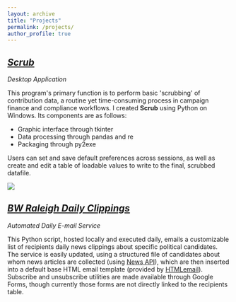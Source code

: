```yaml
---
layout: archive
title: "Projects"
permalink: /projects/
author_profile: true
---
```

<h2><i><a href="" target="_blank">Scrub</a></i></h2>

*Desktop Application*

This program's primary function is to perform basic 'scrubbing' of contribution data, a routine yet time-consuming process in campaign finance and compliance workflows. I created **Scrub** using Python on Windows. Its components are as follows:

+ Graphic interface through tkinter
+ Data processing through pandas and re
+ Packaging through py2exe

Users can set and save default preferences across sessions, as well as create and edit a table of loadable values to write to the final, scrubbed datafile. 

<img src = "https://johnbroberson.github.io/images/Schematic.png">

<h2><i><a href="" target="_blank">BW Raleigh Daily Clippings</a></i></h2>

*Automated Daily E-mail Service*

This Python script, hosted locally and executed daily, emails a customizable list of recipients daily news clippings about specific political candidates. The service is easily updated, using a structured file of candidates about whom news articles are collected (using <a target="_blank" href="http://newsapi.org/">News API</a>), which are then inserted into a default base HTML email template (provided by <a target="_blank" href="https://htmlemail.io/">HTMLemail</a>). Subscribe and unsubscribe utilities are made available through Google Forms, though currently those forms are not directly linked to the recipients table.
